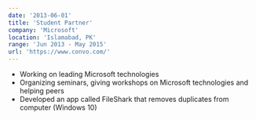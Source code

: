 ```yaml
---
date: '2013-06-01'
title: 'Student Partner'
company: 'Microsoft'
location: 'Islamabad, PK'
range: 'Jun 2013 - May 2015'
url: 'https://www.convo.com/'
---
```


- Working on leading Microsoft technologies
- Organizing seminars, giving workshops on Microsoft technologies and helping peers
- Developed an app called FileShark that removes duplicates from computer (Windows 10)
